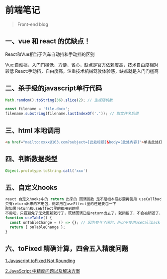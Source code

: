 # 前端笔记
> Front-end blog

## 一、vue 和 react 的优缺点！

React和Vue相当于汽车自动挡和手动挡的区别

Vue:自动挡，入门门槛低，方便，省心，缺点是官方依赖度高，技术自由度相对较低
React:手动挡，自由度高，注重技术机械驾驶体验感，缺点就是入门门槛高

## 二、杀手级的javascript单行代码

```javascript
Math.random().toString(36).slice(2); // 生成随机数

const filename = 'file.docx';
filename.substring(filename.lastIndexOf('.')); // 取文件名后缀
```

## 三、html 本地调用

```html
<a href="mailto:xxxx@163.com?subject=[此处标题]&body=[此处内容]">单击此处打开邮箱</a>
```

## 四、判断数据类型
```javascript
Object.prototype.toString.call('xxx')
```

## 五、自定义hooks
```javascript
react 自定义hooks中的 return 出来的 回调函数 是不是根本没必要再使用 useCallback了, 因为return出来它本身就参与了闭包，已经memorized了,
只有return出来的不用包，例如用在useEffect里的还是要包一下
那如果return和useEffect里的都用到的呢
不用吧，只要避免了无效更新就行了，既然回调已经return出去了，就闭包了，不会被销毁了，就避免了useEffect无效更新了,它只是简单对比，指针没变就行
function useTable() {
  const onTableChange = () => {}; // 因为参与了闭包，所以不使用useCallback
  return { onTableChange };
}
```

## 六、toFixed 精确计算，四舍五入精度问题

[1.Javascript toFixed Not Rounding](https://stackoverflow.com/questions/10015027/javascript-tofixed-not-rounding)

[2.JavaScript 中精度问题以及解决方案](https://www.runoob.com/w3cnote/js-precision-problem-and-solution.html)
